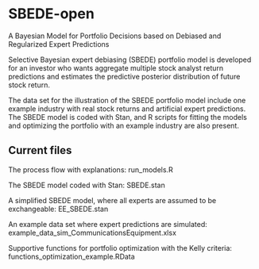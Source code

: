 # SBEDE-open
A Bayesian Model for Portfolio Decisions based on Debiased and Regularized Expert Predictions

Selective Bayesian expert debiasing (SBEDE) portfolio model is developed for an investor who wants aggregate multiple stock analyst return predictions and estimates the predictive posterior distribution of future stock return.

The data set for the illustration of the SBEDE portfolio model include one example industry with real stock returns and artificial expert predictions. The SBEDE model is coded with Stan, and R scripts for fitting the models and optimizing the portfolio with an example industry are also present.

## Current files
The process flow with explanations: run_models.R

The SBEDE model coded with Stan: SBEDE.stan

A simplified SBEDE model, where all experts are assumed to be exchangeable: EE_SBEDE.stan

An example data set where expert predictions are simulated: example_data_sim_CommunicationsEquipment.xlsx

Supportive functions for portfolio optimization with the Kelly criteria: functions_optimization_example.RData

